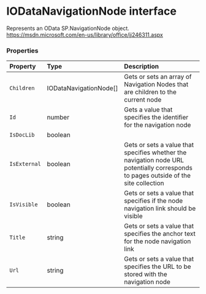 # IODataNavigationNode interface

Represents an OData SP.NavigationNode object. 
https://msdn.microsoft.com/en-us/library/office/jj246311.aspx



### Properties

| Property	   | Type	| Description|
|:-------------|:-------|:-----------|
|`Children`      | IODataNavigationNode[] | Gets or sets an array of Navigation Nodes that are children to the current node |
|`Id`      | number | Gets a value that specifies the identifier for the navigation node |
|`IsDocLib`      | boolean |  |
|`IsExternal`      | boolean | Gets or sets a value that specifies whether the navigation node URL potentially  corresponds to pages outside of the site collection |
|`IsVisible`      | boolean | Gets or sets a value that specifies if the node navigation link should be visible |
|`Title`      | string | Gets or sets a value that specifies the anchor text for the node navigation link |
|`Url`      | string | Gets or sets a value that specifies the URL to be stored with the navigation node |




